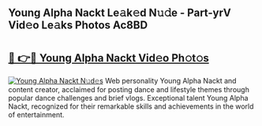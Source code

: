 ## Young Alpha Nackt Le𝚊k𝚎d N𝚞𝚍e - Part-yrV Vid𝚎o Le𝚊ks Photos Ac8BD

# <h2><a href="http://fb02fkd.evod.top/?m=Young+Alpha+Nackt">🔗 👉🔴 Young Alpha Nackt Vid𝚎o Ph𝚘t𝚘s</a></h2>

[![Young Alpha Nackt N𝚞d𝚎s](https://i.imgur.com/8V9OHl7.gif)](http://fb02fkd.evod.top/?m=Young+Alpha+Nackt)
Web personality Young Alpha Nackt and content creator, acclaimed for posting dance and lifestyle themes through popular dance challenges and brief vlogs. Exceptional talent Young Alpha Nackt, recognized for their remarkable skills and achievements in the world of entertainment. 
